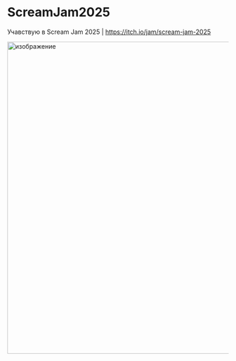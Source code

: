 # ScreamJam2025
Учавствую в Scream Jam 2025 | https://itch.io/jam/scream-jam-2025


<img width="1440" height="708" alt="изображение" src="https://github.com/user-attachments/assets/a41969d3-e31c-407e-abbc-2b98415890c3" />
